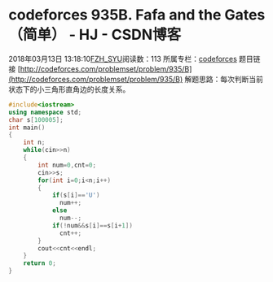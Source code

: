 # codeforces 935B. Fafa and the Gates（简单） - HJ - CSDN博客
2018年03月13日 13:18:10[FZH_SYU](https://me.csdn.net/feizaoSYUACM)阅读数：113
所属专栏：[codeforces](https://blog.csdn.net/column/details/17151.html)
题目链接 [http://codeforces.com/problemset/problem/935/B](http://codeforces.com/problemset/problem/935/B)
解题思路：每次判断当前状态下的小三角形直角边的长度关系。
```cpp
#include<iostream>  
using namespace std;  
char s[100005];
int main()
{  
    int n;  
    while(cin>>n)
	{
		int num=0,cnt=0;
		cin>>s;
		for(int i=0;i<n;i++)
		{
			if(s[i]=='U')
			  num++;
			else
			  num--;
			if(!num&&s[i]==s[i+1])
			  cnt++;
		}
		cout<<cnt<<endl;
	}  
	return 0;
}
```

